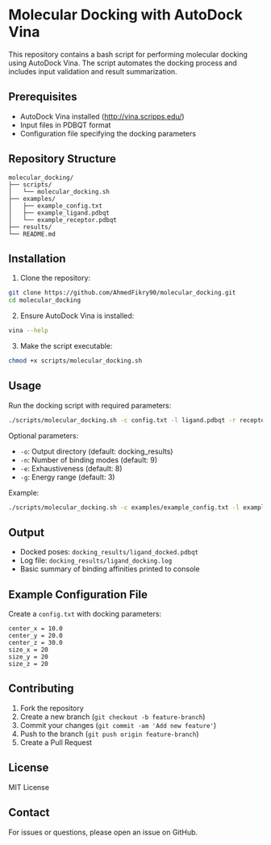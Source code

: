 # Molecular Docking with AutoDock Vina

This repository contains a bash script for performing molecular docking using AutoDock Vina. The script automates the docking process and includes input validation and result summarization.

## Prerequisites

- AutoDock Vina installed (http://vina.scripps.edu/)
- Input files in PDBQT format
- Configuration file specifying the docking parameters

## Repository Structure

```
molecular_docking/
├── scripts/
│   └── molecular_docking.sh
├── examples/
│   ├── example_config.txt
│   ├── example_ligand.pdbqt
│   └── example_receptor.pdbqt
├── results/
└── README.md
```

## Installation

1. Clone the repository:
```bash
git clone https://github.com/AhmedFikry90/molecular_docking.git
cd molecular_docking
```

2. Ensure AutoDock Vina is installed:
```bash
vina --help
```

3. Make the script executable:
```bash
chmod +x scripts/molecular_docking.sh
```

## Usage

Run the docking script with required parameters:

```bash
./scripts/molecular_docking.sh -c config.txt -l ligand.pdbqt -r receptor.pdbqt
```

Optional parameters:
- `-o`: Output directory (default: docking_results)
- `-n`: Number of binding modes (default: 9)
- `-e`: Exhaustiveness (default: 8)
- `-g`: Energy range (default: 3)

Example:
```bash
./scripts/molecular_docking.sh -c examples/example_config.txt -l examples/example_ligand.pdbqt -r examples/example_receptor.pdbqt -o results -n 10 -e 16
```

## Output

- Docked poses: `docking_results/ligand_docked.pdbqt`
- Log file: `docking_results/ligand_docking.log`
- Basic summary of binding affinities printed to console

## Example Configuration File

Create a `config.txt` with docking parameters:

```
center_x = 10.0
center_y = 20.0
center_z = 30.0
size_x = 20
size_y = 20
size_z = 20
```

## Contributing

1. Fork the repository
2. Create a new branch (`git checkout -b feature-branch`)
3. Commit your changes (`git commit -am 'Add new feature'`)
4. Push to the branch (`git push origin feature-branch`)
5. Create a Pull Request

## License

MIT License

## Contact

For issues or questions, please open an issue on GitHub.

